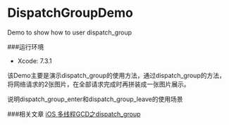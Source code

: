 # DispatchGroupDemo
Demo to show how to user dispatch_group

###运行环境
* Xcode: 7.3.1

该Demo主要是演示dispatch_group的使用方法，通过dispatch_group的方法，将网络请求的2张图片，在全部请求完成时再拼装成一张图片展示。

说明dispatch_group_enter和dispatch_group_leave的使用场景

###相关文章
[iOS 多线程GCD之dispatch_group]()

